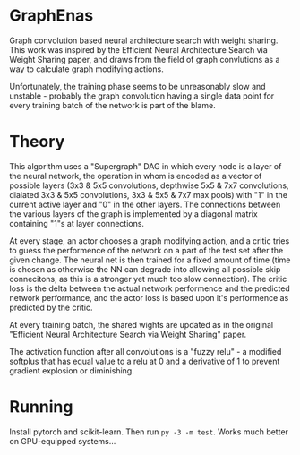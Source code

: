 # GraphEnas

Graph convolution based neural architecture search with weight sharing.
This work was inspired by the Efficient Neural Architecture Search via Weight Sharing paper,
and draws from the field of graph convlutions as a way to calculate graph modifying actions.

Unfortunately, the training phase seems to be unreasonably slow and unstable - probably the graph
convolution having a single data point for every training batch of the network is part of the blame.

# Theory

This algorithm uses a "Supergraph" DAG in which every node is a layer of the neural network, the operation in whom is encoded as a vector of possible layers (3x3 & 5x5 convolutions, depthwise 5x5 & 7x7 convolutions, dialated 3x3 & 5x5 convolutions, 3x3 & 5x5 & 7x7 max pools) with "1" in the current active layer and "0" in the other layers. The connections between the various layers of the graph is implemented by a diagonal matrix containing "1"s at layer connections.

At every stage, an actor chooses a graph modifying action, and a critic tries to guess the performence of the network on a part of the test set after the given change. The neural net is then trained for a fixed amount of time (time is chosen as otherwise the NN can degrade into allowing all possible skip connecitons, as this is a stronger yet much too slow connection). The critic loss is the delta between the actual network performence and the predicted network performance, and the actor loss is based upon it's performence as predicted by the critic.

At every training batch, the shared wights are updated as in the original "Efficient Neural Architecture Search via Weight Sharing" paper.

The activation function after all convolutions is a "fuzzy relu" - a modified softplus that has equal value to a relu at 0 and a derivative of 1 to prevent gradient explosion or diminishing.

# Running

Install pytorch and scikit-learn. Then run `py -3 -m test`. Works much better on GPU-equipped systems...
